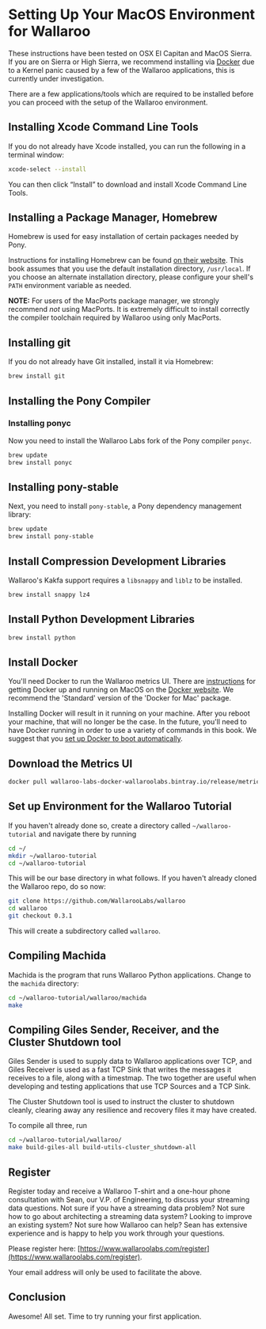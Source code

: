 # Setting Up Your MacOS Environment for Wallaroo

These instructions have been tested on OSX El Capitan and MacOS Sierra. If you are on Sierra or High Sierra, we recommend installing via [Docker](/book/getting-started/docker-setup.md) due to a Kernel panic caused by a few of the Wallaroo applications, this is currently under investigation.

There are a few applications/tools which are required to be installed before you can proceed with the setup of the Wallaroo environment.

## Installing Xcode Command Line Tools

If you do not already have Xcode installed, you can run the following in a terminal window:

```bash
xcode-select --install
```

You can then click “Install” to download and install Xcode Command Line Tools.

## Installing a Package Manager, Homebrew

Homebrew is used for easy installation of certain packages needed by Pony.

Instructions for installing Homebrew can be found [on their website](http://brew.sh/).  This book assumes that you use the default installation directory, `/usr/local`.  If you choose an alternate installation directory, please configure your shell's `PATH` environment variable as needed.

**NOTE:** For users of the MacPorts package manager, we strongly recommend *not* using MacPorts.  It is extremely difficult to install correctly the compiler toolchain required by Wallaroo using only MacPorts.

## Installing git

If you do not already have Git installed, install it via Homebrew:

```bash
brew install git
```

## Installing the Pony Compiler

### Installing ponyc

Now you need to install the Wallaroo Labs fork of the Pony compiler `ponyc`.

```bash
brew update
brew install ponyc
```

## Installing pony-stable

Next, you need to install `pony-stable`, a Pony dependency management library:

```bash
brew update
brew install pony-stable
```

## Install Compression Development Libraries

Wallaroo's Kakfa support requires a `libsnappy` and `liblz` to be installed.

```bash
brew install snappy lz4
```

## Install Python Development Libraries

```bash
brew install python
```

## Install Docker

You'll need Docker to run the Wallaroo metrics UI. There are [instructions](https://docs.docker.com/docker-for-mac/) for getting Docker up and running on MacOS on the [Docker website](https://docs.docker.com/docker-for-mac/).  We recommend the 'Standard' version of the 'Docker for Mac' package.

Installing Docker will result in it running on your machine. After you reboot your machine, that will no longer be the case. In the future, you'll need to have Docker running in order to use a variety of commands in this book. We suggest that you [set up Docker to boot automatically](https://docs.docker.com/docker-for-mac/#general).

## Download the Metrics UI

```bash
docker pull wallaroo-labs-docker-wallaroolabs.bintray.io/release/metrics_ui:0.3.1
```

## Set up Environment for the Wallaroo Tutorial

If you haven't already done so, create a directory called `~/wallaroo-tutorial` and navigate there by running

```bash
cd ~/
mkdir ~/wallaroo-tutorial
cd ~/wallaroo-tutorial
```

This will be our base directory in what follows. If you haven't already
cloned the Wallaroo repo, do so now:

```bash
git clone https://github.com/WallarooLabs/wallaroo
cd wallaroo
git checkout 0.3.1
```

This will create a subdirectory called `wallaroo`.

## Compiling Machida

Machida is the program that runs Wallaroo Python applications. Change to the `machida` directory:

```bash
cd ~/wallaroo-tutorial/wallaroo/machida
make
```

## Compiling Giles Sender, Receiver, and the Cluster Shutdown tool

Giles Sender is used to supply data to Wallaroo applications over TCP, and Giles Receiver is used as a fast TCP Sink that writes the messages it receives to a file, along with a timestmap. The two together are useful when developing and testing applications that use TCP Sources and a TCP Sink.

The Cluster Shutdown tool is used to instruct the cluster to shutdown cleanly, clearing away any resilience and recovery files it may have created.

To compile all three, run

```bash
cd ~/wallaroo-tutorial/wallaroo/
make build-giles-all build-utils-cluster_shutdown-all
```

## Register 

Register today and receive a Wallaroo T-shirt and a one-hour phone consultation with Sean, our V.P. of Engineering, to discuss your streaming data questions. Not sure if you have a streaming data problem? Not sure how to go about architecting a streaming data system? Looking to improve an existing system? Not sure how Wallaroo can help? Sean has extensive experience and is happy to help you work through your questions.

Please register here: [https://www.wallaroolabs.com/register](https://www.wallaroolabs.com/register).

Your email address will only be used to facilitate the above. 

## Conclusion

Awesome! All set. Time to try running your first application.
